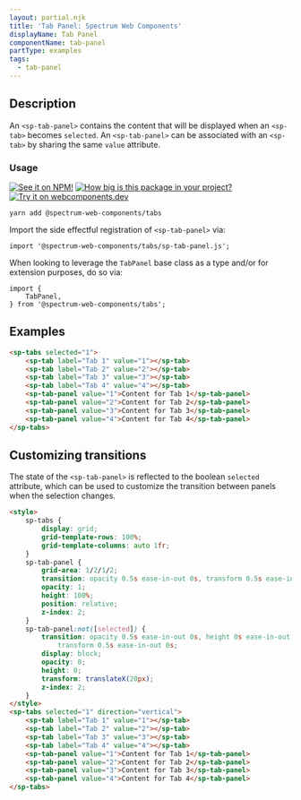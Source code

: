 ```yaml
---
layout: partial.njk
title: 'Tab Panel: Spectrum Web Components'
displayName: Tab Panel
componentName: tab-panel
partType: examples
tags:
  - tab-panel
---
```

## Description

An `<sp-tab-panel>` contains the content that will be displayed when an `<sp-tab>` becomes `selected`. An `<sp-tab-panel>` can be associated with an `<sp-tab>` by sharing the same `value` attribute.

### Usage

[![See it on NPM!](https://img.shields.io/npm/v/@spectrum-web-components/tabs?style=for-the-badge)](https://www.npmjs.com/package/@spectrum-web-components/tabs)
[![How big is this package in your project?](https://img.shields.io/bundlephobia/minzip/@spectrum-web-components/tabs?style=for-the-badge)](https://bundlephobia.com/result?p=@spectrum-web-components/tabs)
[![Try it on webcomponents.dev](https://img.shields.io/badge/Try%20it%20on-webcomponents.dev-green?style=for-the-badge)](https://webcomponents.dev/edit/collection/fO75441E1Q5ZlI0e9pgq/2JFFTBPXfCZpePD0wk58/src/index.ts)

```
yarn add @spectrum-web-components/tabs
```

Import the side effectful registration of `<sp-tab-panel>` via:

```
import '@spectrum-web-components/tabs/sp-tab-panel.js';
```

When looking to leverage the `TabPanel` base class as a type and/or for extension purposes, do so via:

```
import {
    TabPanel,
} from '@spectrum-web-components/tabs';
```

## Examples

```html
<sp-tabs selected="1">
    <sp-tab label="Tab 1" value="1"></sp-tab>
    <sp-tab label="Tab 2" value="2"></sp-tab>
    <sp-tab label="Tab 3" value="3"></sp-tab>
    <sp-tab label="Tab 4" value="4"></sp-tab>
    <sp-tab-panel value="1">Content for Tab 1</sp-tab-panel>
    <sp-tab-panel value="2">Content for Tab 2</sp-tab-panel>
    <sp-tab-panel value="3">Content for Tab 3</sp-tab-panel>
    <sp-tab-panel value="4">Content for Tab 4</sp-tab-panel>
</sp-tabs>
```

## Customizing transitions

The state of the `<sp-tab-panel>` is reflected to the boolean `selected` attribute, which can be used to customize the transition between panels when the selection changes.

```html
<style>
    sp-tabs {
        display: grid;
        grid-template-rows: 100%;
        grid-template-columns: auto 1fr;
    }
    sp-tab-panel {
        grid-area: 1/2/1/2;
        transition: opacity 0.5s ease-in-out 0s, transform 0.5s ease-in-out 0s;
        opacity: 1;
        height: 100%;
        position: relative;
        z-index: 2;
    }
    sp-tab-panel:not([selected]) {
        transition: opacity 0.5s ease-in-out 0s, height 0s ease-in-out 0.5s,
            transform 0.5s ease-in-out 0s;
        display: block;
        opacity: 0;
        height: 0;
        transform: translateX(20px);
        z-index: 2;
    }
</style>
<sp-tabs selected="1" direction="vertical">
    <sp-tab label="Tab 1" value="1"></sp-tab>
    <sp-tab label="Tab 2" value="2"></sp-tab>
    <sp-tab label="Tab 3" value="3"></sp-tab>
    <sp-tab label="Tab 4" value="4"></sp-tab>
    <sp-tab-panel value="1">Content for Tab 1</sp-tab-panel>
    <sp-tab-panel value="2">Content for Tab 2</sp-tab-panel>
    <sp-tab-panel value="3">Content for Tab 3</sp-tab-panel>
    <sp-tab-panel value="4">Content for Tab 4</sp-tab-panel>
</sp-tabs>
```
